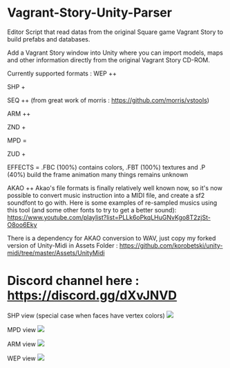 # Vagrant-Story-Unity-Parser
Editor Script that read datas from the original Square game Vagrant Story to build prefabs and databases.

Add a Vagrant Story window into Unity where you can import models, maps and other information directly from the original Vagrant Story CD-ROM.

Currently supported formats : 
WEP ++

SHP +

SEQ ++ (from great work of morris : https://github.com/morris/vstools)

ARM ++

ZND +

MPD =

ZUD +

EFFECTS = .FBC (100%) contains colors, .FBT (100%) textures and .P (40%) build the frame animation many things remains unknown

AKAO ++
Akao's file formats is finally relatively well known now, so it's now possible to convert music instruction into a MIDI file, and create a sf2 soundfont to go with.
Here is some examples of re-sampled musics using this tool (and some other fonts to try to get a better sound): https://www.youtube.com/playlist?list=PLLk6oPkqLHuGNvKgo8T2zjSt-O8oo6Eky


There is a dependency for AKAO conversion to WAV, just copy my forked version of Unity-Midi in Assets Folder : https://github.com/korobetski/unity-midi/tree/master/Assets/UnityMidi



# Discord channel here : https://discord.gg/dXvJNVD


SHP view (special case when faces have vertex colors)
<img src="https://github.com/korobetski/Vagrant-Story-Unity-Parser/raw/master/SHP_3A.png"/>

MPD view
<img src="https://github.com/korobetski/Vagrant-Story-Unity-Parser/raw/master/wireframe.png"/>

ARM view
<img src="https://github.com/korobetski/Vagrant-Story-Unity-Parser/raw/master/minimap.png"/>

WEP view
<img src="https://github.com/korobetski/Vagrant-Story-Unity-Parser/raw/master/vs_parser.png"/>
